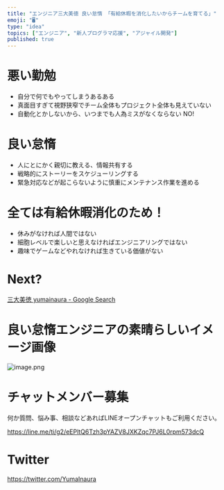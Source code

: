 ```yaml
---
title: "エンジニア三大美徳 良い怠惰 「有給休暇を消化したいからチームを育てる」"
emoji: "🖥"
type: "idea"
topics: ["エンジニア", "新人プログラマ応援", "アジャイル開発"]
published: true
---
```


# 悪い勤勉

- 自分で何でもやってしまうあるある
- 真面目すぎて視野狭窄でチーム全体もプロジェクト全体も見えていない
- 自動化とかしないから、いつまでも人為ミスがなくならない NO!

# 良い怠惰

- 人にとにかく親切に教える、情報共有する
- 戦略的にストーリーをスケジューリングする
- 緊急対応などが起こらないように慎重にメンテナンス作業を進める

# 全ては有給休暇消化のため！

- 休みがなければ人間ではない
- 細胞レベルで楽しいと思えなければエンジニアリングではない
- 趣味でゲームなどやれなければ生きている価値がない


# Next?

[三大美徳 yumainaura - Google Search](https://www.google.co.jp/search?q=%E4%B8%89%E5%A4%A7%E7%BE%8E%E5%BE%B3+yumainaura&oq=%E4%B8%89%E5%A4%A7%E7%BE%8E%E5%BE%B3+yumainaura&aqs=chrome..69i57.3302j0j7&sourceid=chrome&ie=UTF-8)

# 良い怠惰エンジニアの素晴らしいイメージ画像

![image.png](https://qiita-image-store.s3.amazonaws.com/0/89618/b3bde39e-ec3b-0d6b-c604-9076457af9c5.png)








<!-- Update From Qiita API -->

# チャットメンバー募集


何か質問、悩み事、相談などあればLINEオープンチャットもご利用ください。

https://line.me/ti/g2/eEPltQ6Tzh3pYAZV8JXKZqc7PJ6L0rpm573dcQ





# Twitter


https://twitter.com/YumaInaura


<!-- Update From Qiita API -->


